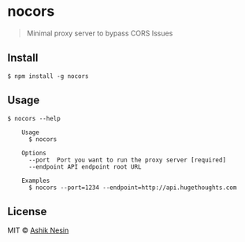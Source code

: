 # nocors
> Minimal proxy server to bypass CORS Issues


## Install

```
$ npm install -g nocors
```


## Usage

```
$ nocors --help

	Usage
	  $ nocors

	Options
	  --port  Port you want to run the proxy server [required]
	  --endpoint API endpoint root URL

	Examples
	  $ nocors --port=1234 --endpoint=http://api.hugethoughts.com
```


## License

MIT © [Ashik Nesin](https://github.com/HugeThoughts/nocors)
